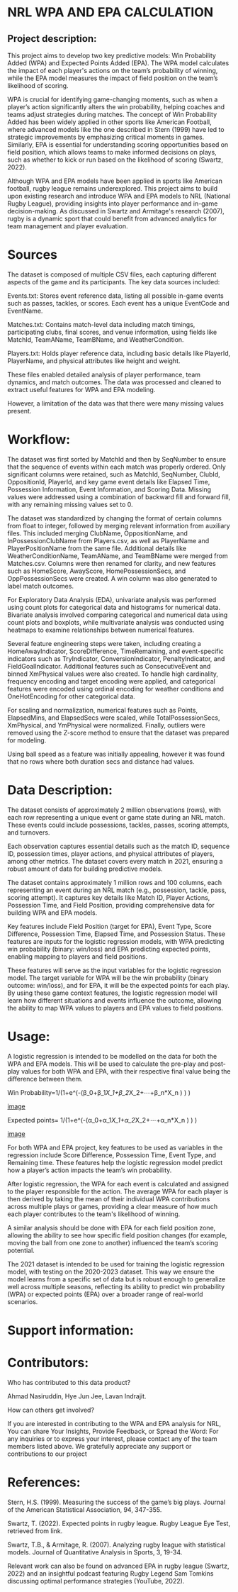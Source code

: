 # NRL WPA AND EPA CALCULATION

## Project description:

This project aims to develop two key predictive models: Win Probability Added (WPA) and Expected Points Added (EPA). The WPA model calculates the impact of each player's actions on the team’s probability of winning, while the EPA model measures the impact of field position on the team’s likelihood of scoring.

WPA is crucial for identifying game-changing moments, such as when a player’s action significantly alters the win probability, helping coaches and teams adjust strategies during matches. The concept of Win Probability Added has been widely applied in other sports like American Football, where advanced models like the one described in Stern (1999) have led to strategic improvements by emphasizing critical moments in games. Similarly, EPA is essential for understanding scoring opportunities based on field position, which allows teams to make informed decisions on plays, such as whether to kick or run based on the likelihood of scoring (Swartz, 2022).

Although WPA and EPA models have been applied in sports like American football, rugby league remains underexplored. This project aims to build upon existing research and introduce WPA and EPA models to NRL (National Rugby League), providing insights into player performance and in-game decision-making. As discussed in Swartz and Armitage's research (2007), rugby is a dynamic sport that could benefit from advanced analytics for team management and player evaluation.

# Sources
The dataset is composed of multiple CSV files, each capturing different aspects of the game and its participants. The key data sources included:

Events.txt: Stores event reference data, listing all possible in-game events such as passes, tackles, or scores. Each event has a unique EventCode and EventName.

Matches.txt: Contains match-level data including match timings, participating clubs, final scores, and venue information, using fields like MatchId, TeamAName, TeamBName, and WeatherCondition.

Players.txt: Holds player reference data, including basic details like PlayerId, PlayerName, and physical attributes like height and weight.

These files enabled detailed analysis of player performance, team dynamics, and match outcomes. The data was processed and cleaned to extract useful features for WPA and EPA modeling.

However, a limitation of the data was that there were many missing values present. 

# Workflow: 

The dataset was first sorted by MatchId and then by SeqNumber to ensure that the sequence of events within each match was properly ordered. Only significant columns were retained, such as MatchId, SeqNumber, ClubId, OppositionId, PlayerId, and key game event details like Elapsed Time, Possession Information, Event Information, and Scoring Data. Missing values were addressed using a combination of backward fill and forward fill, with any remaining missing values set to 0.

The dataset was standardized by changing the format of certain columns from float to integer, followed by merging relevant information from auxiliary files. This included merging ClubName, OppositionName, and InPossessionClubName from Players.csv, as well as PlayerName and PlayerPositionName from the same file. Additional details like WeatherConditionName, TeamAName, and TeamBName were merged from Matches.csv. Columns were then renamed for clarity, and new features such as HomeScore, AwayScore, HomePossessionSecs, and OppPossessionSecs were created. A win column was also generated to label match outcomes.

For Exploratory Data Analysis (EDA), univariate analysis was performed using count plots for categorical data and histograms for numerical data. Bivariate analysis involved comparing categorical and numerical data using count plots and boxplots, while multivariate analysis was conducted using heatmaps to examine relationships between numerical features.

Several feature engineering steps were taken, including creating a HomeAwayIndicator, ScoreDifference, TimeRemaining, and event-specific indicators such as TryIndicator, ConversionIndicator, PenaltyIndicator, and FieldGoalIndicator. Additional features such as ConsecutiveEvent and binned XmPhysical values were also created. To handle high cardinality, frequency encoding and target encoding were applied, and categorical features were encoded using ordinal encoding for weather conditions and OneHotEncoding for other categorical data.

For scaling and normalization, numerical features such as Points, ElapsedMins, and ElapsedSecs were scaled, while TotalPossessionSecs, XmPhysical, and YmPhysical were normalized. Finally, outliers were removed using the Z-score method to ensure that the dataset was prepared for modeling.

Using ball speed as a feature was initially appealing, however it was found that no rows where both duration secs and distance had values. 

# Data Description:

The dataset consists of approximately 2 million observations (rows), with each row representing a unique event or game state during an NRL match. These events could include possessions, tackles, passes, scoring attempts, and turnovers.

Each observation captures essential details such as the match ID, sequence ID, possession times, player actions, and physical attributes of players, among other metrics. The dataset covers every match in 2021, ensuring a robust amount of data for building predictive models.

The dataset contains approximately 1 million rows and 100 columns, each representing an event during an NRL match (e.g., possession, tackle, pass, scoring attempt). It captures key details like Match ID, Player Actions, Possession Time, and Field Position, providing comprehensive data for building WPA and EPA models.

Key features include Field Position (target for EPA), Event Type, Score Difference, Possession Time, Elapsed Time, and Possession Status. These features are inputs for the logistic regression models, with WPA predicting win probability (binary: win/loss) and EPA predicting expected points, enabling mapping to players and field positions.

These features will serve as the input variables for the logistic regression model. The target variable for WPA will be the win probability (binary outcome: win/loss), and for EPA, it will be the expected points for each play. By using these game context features, the logistic regression model will learn how different situations and events influence the outcome, allowing the ability to map WPA values to players and EPA values to field positions.

# Usage:

A logistic regression is intended to be modelled on the data for both the WPA and EPA models. This will be used to calculate the pre-play and post-play values for both WPA and EPA, with their respective final value being the difference between them. 

Win Probability=1/(1+e^(-(β_0+β_1*X_1+β_2*X_2+⋯+β_n*X_n ) ) ) 

[image](https://github.com/user-attachments/assets/312c8af0-f360-4a82-b245-1bbc518047f7)

Expected points=  1/(1+e^(-(α_0+α_1*X_1+α_2*X_2+⋯+α_n*X_n ) ) )  

[image](https://github.com/user-attachments/assets/31ab7546-8fec-4470-af65-e44089faf112)

For both WPA and EPA project, key features to be used as variables in the regression include Score Difference, Possession Time, Event Type, and Remaining time. These features help the logistic regression model predict how a player’s action impacts the team’s win probability.

After logistic regression, the WPA for each event is calculated and assigned to the player responsible for the action. The average WPA for each player is then derived by taking the mean of their individual WPA contributions across multiple plays or games, providing a clear measure of how much each player contributes to the team's likelihood of winning.

A similar analysis should be done with EPA for each field position zone, allowing the ability to see how specific field position changes (for example, moving the ball from one zone to another) influenced the team’s scoring potential.

The 2021 dataset is intended to be used for training the logistic regression model, with testing on the 2020-2023 dataset. This way we ensure the model learns from a specific set of data but is robust enough to generalize well across multiple seasons, reflecting its ability to predict win probability (WPA) or expected points (EPA) over a broader range of real-world scenarios.

# Support information: 

# Contributors: 

Who has contributed to this data product? 

Ahmad Nasiruddin, Hye Jun Jee, Lavan Indrajit.

How can others get involved?

If you are interested in contributing to the WPA and EPA analysis for NRL, You can share Your Insights, Provide Feedback, or Spread the Word: For any inquiries or to express your interest, please contact any of the team members listed above. We gratefully appreciate any support or contributions to our project

# References:

Stern, H.S. (1999). Measuring the success of the game’s big plays. Journal of the American Statistical Association, 94, 347-355.

Swartz, T. (2022). Expected points in rugby league. Rugby League Eye Test, retrieved from link.

Swartz, T.B., & Armitage, R. (2007). Analyzing rugby league with statistical models. Journal of Quantitative Analysis in Sports, 3, 19-34.

Relevant work can also be found on advanced EPA in rugby league (Swartz, 2022) and an insightful podcast featuring Rugby Legend Sam Tomkins discussing optimal performance strategies (YouTube, 2022).
